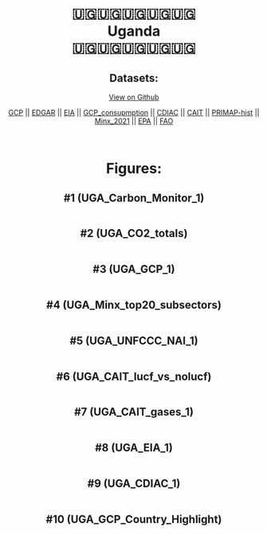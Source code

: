
<center>
<h1 align="center">
🇺🇬🇺🇬🇺🇬🇺🇬🇺🇬
<br>
Uganda
<br>
🇺🇬🇺🇬🇺🇬🇺🇬🇺🇬
</h1>
<h2>Datasets:</h2>
<p><a href="https://github.com/dquintani/GreenhouseData/tree/master/country_data/UGA_Uganda/data">View on Github</a>
<br></p><p><a href="data/UGA_GCP.csv">GCP</a> || <a href="data/UGA_EDGAR.csv">EDGAR</a> || <a href="data/UGA_EIA.csv">EIA</a> || <a href="data/UGA_GCP_consupmption.csv">GCP_consupmption</a> || <a href="data/UGA_CDIAC.csv">CDIAC</a> || <a href="data/UGA_CAIT.csv">CAIT</a> || <a href="data/UGA_PRIMAP-hist.csv">PRIMAP-hist</a> || <a href="data/UGA_Minx_2021.csv">Minx_2021</a> || <a href="data/UGA_EPA.csv">EPA</a> || <a href="data/UGA_FAO.csv">FAO</a></p><p><br></p>
<h1>Figures:</h1><h2>#1 (UGA_Carbon_Monitor_1)</h2>
<p><img alt="" src="figures/UGA_Carbon_Monitor_1.png" /></p><h2>#2 (UGA_CO2_totals)</h2>
<p><img alt="" src="figures/UGA_CO2_totals.png" /></p><h2>#3 (UGA_GCP_1)</h2>
<p><img alt="" src="figures/UGA_GCP_1.png" /></p><h2>#4 (UGA_Minx_top20_subsectors)</h2>
<p><img alt="" src="figures/UGA_Minx_top20_subsectors.png" /></p><h2>#5 (UGA_UNFCCC_NAI_1)</h2>
<p><img alt="" src="figures/UGA_UNFCCC_NAI_1.png" /></p><h2>#6 (UGA_CAIT_lucf_vs_nolucf)</h2>
<p><img alt="" src="figures/UGA_CAIT_lucf_vs_nolucf.png" /></p><h2>#7 (UGA_CAIT_gases_1)</h2>
<p><img alt="" src="figures/UGA_CAIT_gases_1.png" /></p><h2>#8 (UGA_EIA_1)</h2>
<p><img alt="" src="figures/UGA_EIA_1.png" /></p><h2>#9 (UGA_CDIAC_1)</h2>
<p><img alt="" src="figures/UGA_CDIAC_1.png" /></p><h2>#10 (UGA_GCP_Country_Highlight)</h2>
<p><img alt="" src="figures/UGA_GCP_Country_Highlight.png" /></p>